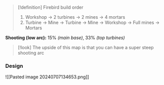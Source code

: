 >[!definition] Firebird build order
>1. Workshop -> 2 turbines -> 2 mines -> 4 mortars
>2. Turbine -> Mine -> Turbine -> Mine -> Workshop -> Full mines -> Mortars

**Shooting (low arc):** 15% *(main base)*, 33% *(top turbines)*

>[!look]
>The upside of this map is that you can have a super steep shooting arc
### Design
![[Pasted image 20240707134653.png]]